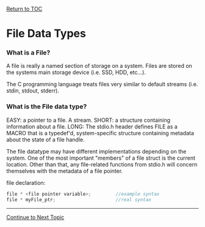 <a href="https://github.com/CyberTrainingUSAF/05-C-Programming/blob/master/00-Table-of-Contents.md" rel="Return to TOC"> Return to TOC </a>

# File Data Types

### What is a File?

A file is really a named section of storage on a system. Files are stored on the systems main storage device (i.e. SSD, HDD, etc...).

The C programming language treats files very similar to default streams (i.e. stdin, stdout, stderr).

### What is the File data type?

EASY: a pointer to a file. A stream.
SHORT: a structure containing information about a file.
LONG: The stdio.h header defines FILE as a MACRO that is a typedef'd, system-specific structure containing metadata about the state of a file handle. 

The file datatype may have different implementations depending on the system. One of the most important "members" of a file struct is the current location. Other than that, any file-related functions from stdio.h will concern themselves with the metadata of a file pointer.

file declaration:
```c
file * <file pointer variable>;         //example syntax
file * myFile_ptr;                      //real syntax
```

---

<a href="https://github.com/CyberTrainingUSAF/05-C-Programming/blob/master/12_IO_part_2/02_related_functions.md" rel="Continue to Next Topic"> Continue to Next Topic </a>
